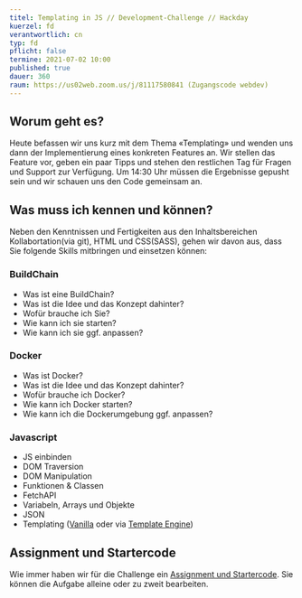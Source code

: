 ```yaml
---
titel: Templating in JS // Development-Challenge // Hackday
kuerzel: fd
verantwortlich: cn
typ: fd
pflicht: false
termine: 2021-07-02 10:00
published: true
dauer: 360
raum: https://us02web.zoom.us/j/81117580841 (Zugangscode webdev)
---
```


## Worum geht es?

Heute befassen wir uns kurz mit dem Thema «Templating» und wenden uns dann der Implementierung eines konkreten Features an. Wir stellen das Feature vor, geben ein paar Tipps und stehen den restlichen Tag für Fragen und Support zur Verfügung. Um 14:30 Uhr müssen die Ergebnisse gepusht sein und wir schauen uns den Code gemeinsam an. 

## Was muss ich kennen und können?

Neben den Kenntnissen und Fertigkeiten aus den Inhaltsbereichen Kollabortation(via git), HTML und CSS(SASS), gehen wir davon aus, dass Sie folgende Skills mitbringen und einsetzen können:

### BuildChain 
- Was ist eine BuildChain? 
- Was ist die Idee und das Konzept dahinter?
- Wofür brauche ich Sie? 
- Wie kann ich sie starten? 
- Wie kann ich sie ggf. anpassen?

### Docker
- Was ist Docker? 
- Was ist die Idee und das Konzept dahinter?
- Wofür brauche ich Docker? 
- Wie kann ich Docker starten? 
- Wie kann ich die Dockerumgebung ggf. anpassen?

### Javascript
- JS einbinden
- DOM Traversion
- DOM Manipulation
- Funktionen & Classen
- FetchAPI
- Variabeln, Arrays und Objekte
- JSON
- Templating ([Vanilla](https://jonsuh.com/blog/javascript-templating-without-a-library/) oder via [Template Engine](https://colorlib.com/wp/top-templating-engines-for-javascript/))

## Assignment und Startercode
Wie immer haben wir für die Challenge ein [Assignment und Startercode](https://classroom.github.com/g/w8WfoeOi). Sie können die Aufgabe alleine oder zu zweit bearbeiten.